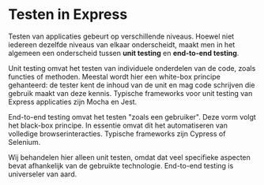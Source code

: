 # Testen in Express

Testen van applicaties gebeurt op verschillende niveaus. Hoewel niet iedereen dezelfde niveaus van elkaar onderscheidt, maakt men in het algemeen een onderscheid tussen **unit testing** en **end-to-end testing**.

Unit testing omvat het testen van individuele onderdelen van de code, zoals functies of methoden. Meestal wordt hier een white-box principe gehanteerd: de tester kent de inhoud van de unit en mag code schrijven die gebruik maakt van deze kennis. Typische frameworks voor unit testing van Express applicaties zijn Mocha en Jest.

End-to-end testing omvat het testen "zoals een gebruiker". Deze vorm volgt het black-box principe. In essentie omvat dit het automatiseren van volledige browserinteracties. Typische frameworks zijn Cypress of Selenium.

Wij behandelen hier alleen unit testen, omdat dat veel specifieke aspecten bevat afhankelijk van de gebruikte technologie. End-to-end testing is universeler van aard.
